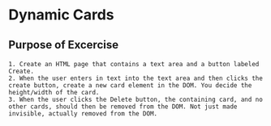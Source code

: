 # Dynamic Cards 



## Purpose of Excercise



####
	1. Create an HTML page that contains a text area and a button labeled Create.
   	2. When the user enters in text into the text area and then clicks the create button, create a new card element in the DOM. You decide the height/width of the card.
	3. When the user clicks the Delete button, the containing card, and no other cards, should then be removed from the DOM. Not just made invisible, actually removed from the DOM.